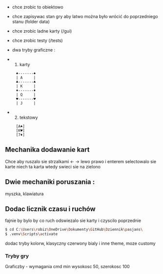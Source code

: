 - chce zrobic to obiektowo

- chce zapisywac stan gry aby latwo można było wrócić do poprzedniego stanu (folder data)

- chce zrobic ladne karty (/gui)

- chce zrobic testy (/tests)

- dwa tryby graficzne :
- 1. karty
```
     ♠-------♠
     | A     |
     ♣-------♣
     | K     |
     ♦-------♦
     | Q     |
     ♥-------♥
     | J     |
```
- 2. tekstowy
```
     [A♠]
     [K♥]
     [7♦]
```

## Mechanika dodawanie kart

Chce aby ruszalo sie strzalkami <- -> lewo prawo i enterem selectowalo sie karte
niech ta karta wtedy swieci sie na zielono

## Dwie mechaniki poruszania :
myszka,
klawiatura

## Dodac licznik czasu i ruchów

fajnie by bylo by co ruch odswiezalo sie karty i czyscilo poprzednie


```bash
$ cd C:\Users\robiz\OneDrive\Dokumenty\GitHub\Dziennik\pasjans\
$ .venv\Scripts\activate
```

dodac tryby kolorw, klasyczny czerwony bialy i inne theme, moze customy


### Tryby gry

Graficzby - wymagania cmd min wysokosc 50, szerokosc 100
